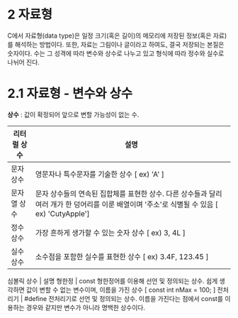 # 2 자료형

C에서 자료형(data type)은 일정 크기(혹은 길이)의 메모리에 저장된 정보(혹은 자료)를 해석하는 방법이다. 또한, 자료는 그림이나 글이라고 하여도, 결국 저장되는 본질은 숫자이다. 수는 그 성격에 따라 변수와 상수로 나누고 있고 형식에 따라 정수와 실수로 나뉘어 진다.

# 2.1 자료형 - 변수와 상수
**상수** : 값이 확정되어 앞으로 변할 가능성이 없는 수.

리터럴 상수 | 설명
---------|-----
문자 상수 |영문자나 특수문자를 기술한 상수 [ ex) 'A' ]
문자열 상수 |문자 상수들의 연속된 집합체를 표현한 상수. 다른 상수들과 달리 여러 개가 한 덩어리를 이룬 배열이며 '주소'로 식별될 수 있음 [ ex) 'CutyApple']
정수 상수 | 가장 흔하게 생가할 수 있는 숫자 상수 [ ex) 3, 4L ]
실수 상수 | 소수점을 포함한 실수를 표현한 상수 [ ex) 3.4F, 123.45 ]

심볼릭 상수 | 설명
형한정 | const 형한정어를 이용해 선언 및 정의되는 상수. 쉽게 생각하면 값이 변할 수 없는 변수이며, 이름을 가진 상수 [ const int nMax = 100; ]
전처리기 | #define 전처리기로 선언 및 정의되는 상수. 이름을 가진다는 점에서 const를 이용하는 경우와 같지만 변수가 아니라 명백한 상수이다.